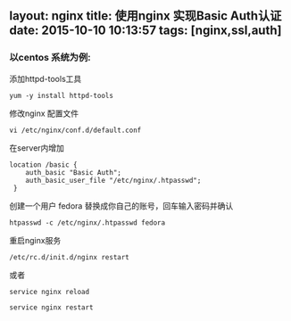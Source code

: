 layout: nginx
title: 使用nginx 实现Basic Auth认证
date: 2015-10-10 10:13:57
tags: [nginx,ssl,auth]
---
### 以centos 系统为例:

添加httpd-tools工具
```
yum -y install httpd-tools
```

修改nginx 配置文件
```
vi /etc/nginx/conf.d/default.conf
```

在server内增加
```
location /basic {
    auth_basic "Basic Auth"; 
    auth_basic_user_file "/etc/nginx/.htpasswd"; 
 }
```

创建一个用户 fedora 替换成你自己的账号，回车输入密码并确认
```
htpasswd -c /etc/nginx/.htpasswd fedora
```

重启nginx服务
```
/etc/rc.d/init.d/nginx restart
```
或者
```
service nginx reload
```
```
service nginx restart
```
